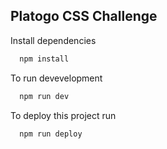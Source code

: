 ## Platogo CSS Challenge 

Install dependencies 

```bash
  npm install
```


To run devevelopment 

```bash
  npm run dev
```

To deploy this project run

```bash
  npm run deploy
```
